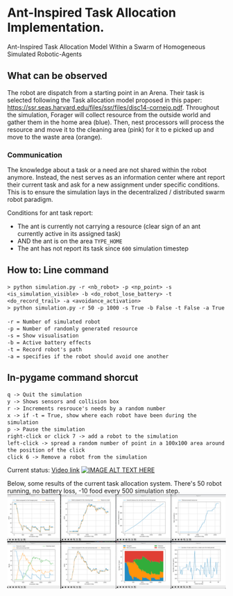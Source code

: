# Ant-Inspired Task Allocation Implementation.
Ant-Inspired Task Allocation Model Within a Swarm of Homogeneous Simulated Robotic-Agents

## What can be observed
The robot are dispatch from a starting point in an Arena. Their task is selected following the Task allocation model proposed in this paper: https://ssr.seas.harvard.edu/files/ssr/files/disc14-cornejo.pdf.
Throughout the simulation, Forager will collect resource from the outside world and gather them in the home area (blue). Then, nest processors will process the resource and move it to the cleaning area (pink) for it to e picked up and move to the waste area (orange).

### Communication
The knowledge about a task or a need are not shared within the robot anymore. Instead, the nest serves as an information center where ant report their current task and ask for
a new assignment under specific conditions. This is to ensure the simulation lays in the decentralized / distributed swarm robot paradigm.

Conditions for ant task report:
- The ant is currently not carrying a resource (clear sign of an ant currently active in its assigned task)
- AND the ant is on the area `TYPE_HOME`
- The ant has not report its task since `600` simulation timestep

## How to: Line command
```
> python simulation.py -r <nb_robot> -p <np_point> -s <is_simulation_visible> -b <do_robot_lose_battery> -t <do_record_trail> -a <avoidance_activation>
> python simulation.py -r 50 -p 1000 -s True -b False -t False -a True

-r = Number of simulated robot
-p = Number of randomly generated resource
-s = Show visualisation
-b = Active battery effects
-t = Record robot's path
-a = specifies if the robot should avoid one another
```

## In-pygame command shorcut
```
q -> Quit the simulation
y -> Shows sensors and collision box
r -> Increments resrouce's needs by a random number
x -> if -t = True, show where each robot have been during the simulation
p -> Pause the simulation
right-click or click 7 -> add a robot to the simulation
left-click -> spread a random number of point in a 100x100 area around the position of the click
click 6 -> Remove a robot from the simulation
```

Current status: [Video link](https://www.youtube.com/watch?v=uGT88xa4q-w)
[![IMAGE ALT TEXT HERE](https://img.youtube.com/vi/uGT88xa4q-w/0.jpg)](https://www.youtube.com/watch?v=uGT88xa4q-w)


Below, some results of the current task allocation system. There's 50 robot running, no battery loss, -10 food every 500 simulation step.
![IMAGE ALT TEXT HERE](https://github.com/alevani/master_project/blob/main/assets/test50.png)